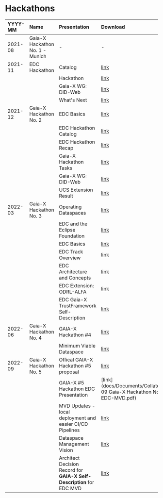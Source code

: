 # Hackathons

| YYYY-MM   | Name | Presentation | Download
| :---      | :--- | :--- | :---
| 2021-08   | Gaia-X Hackathon No. 1 - Munich   | - | -
| 2021-11   | EDC Hackathon                     | Catalog | [link](https://github.com/eclipse-dataspaceconnector/Collateral/raw/main/Events/Hackathons/2021-11%20EDC%20Hackathon%20-%20Munich/2021-11-16%20EDC%20Catalog.pdf)
|           |                                   | Hackathon | [link](https://github.com/eclipse-dataspaceconnector/Collateral/raw/main/Events/Hackathons/2021-11%20EDC%20Hackathon%20-%20Munich/2021-11-16%20EDC%20Hackathon%202.pdf)
|           |                                   | Gaia-X WG: DID-Web | [link](https://github.com/eclipse-dataspaceconnector/Collateral/raw/main/Events/Hackathons/2021-11%20EDC%20Hackathon%20-%20Munich/2021-11-16%20GAIA-X%20WG%20-%20DID-WEB.pdf)
|           |                                   | What's Next | [link](https://github.com/eclipse-dataspaceconnector/Collateral/raw/main/Events/Hackathons/2021-11%20EDC%20Hackathon%20-%20Munich/2021-11-17%20EDC%20What's%20Next.pdf)
| 2021-12   | Gaia-X Hackathon No. 2            | EDC Basics | [link](https://github.com/eclipse-dataspaceconnector/Collateral/raw/main/Events/Hackathons/2021-12%20Gaia-X%20Hackathon%20No.%202/2021-12-02%20EDC%20Basics.pdf)
|           |                                   | EDC Hackathon Catalog | [link](https://github.com/eclipse-dataspaceconnector/Collateral/raw/main/Events/Hackathons/2021-12%20Gaia-X%20Hackathon%20No.%202/2021-12-02%20EDC%20Hackathon%202%20Catalog.pdf)
|           |                                   | EDC Hackathon Recap | [link](https://github.com/eclipse-dataspaceconnector/Collateral/raw/main/Events/Hackathons/2021-12%20Gaia-X%20Hackathon%20No.%202/2021-12-02%20EDC%20Hackathon%202%20Recap%20-%20MSc.pdf)
|           |                                   | Gaia-X Hackathon Tasks | [link](https://github.com/eclipse-dataspaceconnector/Collateral/raw/main/Events/Hackathons/2021-12%20Gaia-X%20Hackathon%20No.%202/2021-12-02%20Gaia-X%20Hackathon%20Tasks.pdf)
|           |                                   | Gaia-X WG: DID-Web | [link](https://github.com/eclipse-dataspaceconnector/Collateral/raw/main/Events/Hackathons/2021-12%20Gaia-X%20Hackathon%20No.%202/2021-12-02%20GAIA-X%20WG%20-%20DID-WEB.pdf)
|           |                                   | UCS Extension Result | [link](https://github.com/eclipse-dataspaceconnector/Collateral/raw/main/Events/Hackathons/2021-12%20Gaia-X%20Hackathon%20No.%202/2021-12-02%20UCS-Extension%20Result.pdf)
| 2022-03   | Gaia-X Hackathon No. 3            | Operating Dataspaces | [link](https://github.com/eclipse-dataspaceconnector/Collateral/raw/main/Events/Hackathons/2022-03%20Gaia-X%20Hackathon%20No.%203/2022-03-28%20EDC%20-%20Operating%20Dataspaces.pdf)
|           |                                   | EDC and the Eclipse Foundation | [link](https://github.com/eclipse-dataspaceconnector/Collateral/raw/main/Events/Hackathons/2022-03%20Gaia-X%20Hackathon%20No.%203/2022-03-28%20EDC%20and%20the%20Eclipse%20Fnd.pdf)
|           |                                   | EDC Basics | [link](https://github.com/eclipse-dataspaceconnector/Collateral/raw/main/Events/Hackathons/2022-03%20Gaia-X%20Hackathon%20No.%203/2022-03-28%20EDC-Basic.pdf)
|           |                                   | EDC Track Overview | [link](https://github.com/eclipse-dataspaceconnector/Collateral/raw/main/Events/Hackathons/2022-03%20Gaia-X%20Hackathon%20No.%203/2022-03-28%20EDC-Track%20Overview.pdf)
|           |                                   | EDC Architecture and Concepts | [link](https://github.com/eclipse-dataspaceconnector/Collateral/raw/main/Events/Hackathons/2022-03%20Gaia-X%20Hackathon%20No.%203/2022-03-29%20EDC%20-%20Architecture%20and%20Concepts.pdf)
|           |                                   | EDC Extension: ODRL-ALFA | [link](https://github.com/eclipse-dataspaceconnector/Collateral/raw/main/Events/Hackathons/2022-03%20Gaia-X%20Hackathon%20No.%203/2022-03-29%20EDC-Extension%20ODRL-ALFA.pdf)
|           |                                   | EDC Gaia-X TrustFramework Self-Description | [link](https://github.com/eclipse-dataspaceconnector/Collateral/raw/main/Events/Hackathons/2022-03%20Gaia-X%20Hackathon%20No.%203/2022-03-29%20EDC_GaiaxTF%20SelfDescription.pdf)
| 2022-06   | Gaia-X Hackathon No. 4            | GAIA-X Hackathon #4 | [link](https://gaia-x.eu/event/gaia-x-hackathon-4/)
|           |                                   | Minimum Viable Dataspace | [link](https://github.com/eclipse-dataspaceconnector/MinimumViableDataspace/)
| 2022-09   | Gaia-X Hackathon No. 5           | Offical GAIA-X Hackathon #5 proposal | [link](https://gaia-x.eu/event/gaia-x-hackathon-5/)
|           |                                   | GAIA-X #5 Hackathon EDC Presentation  | [link](docs/Documents/Collateral/Events/Hackathons/2022-09 Gaia-X Hackathon No. 5/GAIA-X 5thHack-09-EDC-MVD.pdf)
|           |                                   | MVD Updates - local deployment and easier CI/CD Pipelines  | [link](https://github.com/eclipse-dataspaceconnector/MinimumViableDataspace/)
 |           |                                   | Dataspace Management Vision  | [link](https://aka.ms/dataspace-vision)
  |           |                                   | Architect Decision Record for **GAIA-X Self-Description** for EDC MVD  | [link](https://github.com/eclipse-dataspaceconnector/MinimumViableDataspace/issues/86)